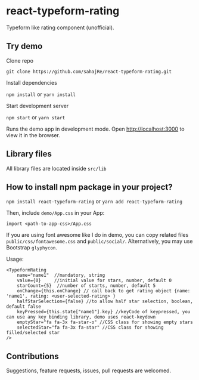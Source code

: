 # react-typeform-rating
Typeform like rating component (unofficial).

## Try demo 

Clone repo

````
git clone https://github.com/sahajRe/react-typeform-rating.git
````

Install dependencies

`npm install` or `yarn install`

Start development server

`npm start` or `yarn start`

Runs the demo app in development mode.
Open [http://localhost:3000](http://localhost:3000) to view it in the browser.

## Library files

All library files are located inside `src/lib`  

## How to install npm package in your project?

`npm install react-typeform-rating` or `yarn add react-typeform-rating`

Then, include `demo/App.css` in your App:

`import <path-to-app-css>/App.css`

If you are using font awesome like I do in demo, you can copy related files `public/css/fontawesome.css` and `public/social/`. Alternatively, you may use Bootstrap `glyphycon`.

Usage:
````
<TypeformRating 
    name="name1"  //mandatory, string
    value={0}     //initial value for stars, number, default 0
    starCount={5}  //number of starts, number, default 5
    onChange={this.onChange} // call back to get rating object {name: 'name1', rating: <user-selected-rating> }
    halfStarSelection={false} //to allow half star selection, boolean, default false
    keyPressed={this.state["name1"].key} //keyCode of keypressed, you can use any key binding library, demo uses react-keydown
    emptyStar="fa fa-3x fa-star-o" //CSS class for showing empty stars
    selectedStar="fa fa-3x fa-star" //CSS class for showing filled/selected star
/>
````

## Contributions

Suggestions, feature requests, issues, pull requests are welcomed.
